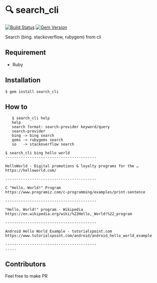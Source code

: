 # :mag: search_cli 

[![Build Status](https://travis-ci.com/imhta/search_cli.svg?branch=master)](https://travis-ci.com/imhta/search_cli) [![Gem Version](https://badge.fury.io/rb/search_cli.svg)](https://badge.fury.io/rb/search_cli)

Search (bing. stackoverflow, rubygem) from cli

## Requirement
- Ruby

## Installation

```
$ gem install search_cli
```

## How to
```
   $ search_cli help
   help
   search format: search-provider keyword/query
   search-provider
   bing -> bing search
   gems -> rubygems search
   so   -> stackoverflow search
```

```
$ search_cli bing hello world
-----------------------------------------

HelloWorld - Digital promotions & loyalty programs for the …
https://helloworld.com/

-----------------------------------------

C "Hello, World!" Program
https://www.programiz.com/c-programming/examples/print-sentence

-----------------------------------------

"Hello, World!" program - Wikipedia
https://en.wikipedia.org/wiki/%22Hello,_World!%22_program

-----------------------------------------

Android Hello World Example - tutorialspoint.com
https://www.tutorialspoint.com/android/android_hello_world_example

-----------------------------------------
.....
```

## Contributors

Feel free to make PR
